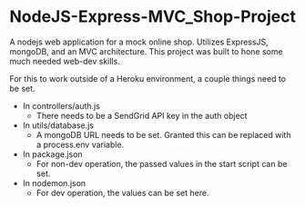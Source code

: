 # NodeJS-Express-MVC_Shop-Project
A nodejs web application for a mock online shop. Utilizes ExpressJS, mongoDB, and an MVC architecture. This project was built to hone some much needed web-dev skills.


For this to work outside of a Heroku environment, a couple things need to be set.

<div>
  <ul>
    <li>
     In controllers/auth.js
      <ul>
        <li>
          There needs to be a SendGrid API key in the auth object
        </li>
      </ul>
    </li>
    <li>
     In utils/database.js
      <ul>
        <li>
           A mongoDB URL needs to be set. Granted this can be replaced with a process.env variable.
        </li>
      </ul>
    </li>
    <li>
      In package.json
      <ul>
        <li>
          For non-dev operation, the passed values in the start script can be set.
        </li>
      </ul>
    </li>
    <li>
     In nodemon.json
     <ul>
        <li>
          For dev operation, the values can be set here.
        </li>
      </ul>
    </li>
  </ul>
</div>



